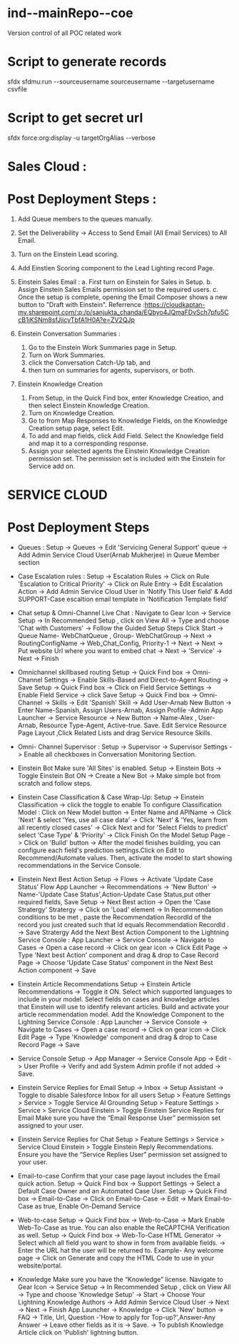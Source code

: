 # ind--mainRepo--coe
Version control of all POC related work

# Script to generate records
sfdx sfdmu:run --sourceusername sourceusername --targetusername csvfile

# Script to get secret url
sfdx force:org:display -u targetOrgAlias --verbose

# Sales Cloud :

# Post Deployment Steps :

1. Add Queue members to the queues manually.
2. Set the Deliverability -> Access to Send Email (All Email Services) to All Email.
3. Turn on the Einstein Lead scoring.
4. Add Einstien Scoring component to the Lead Lighting record Page.
5. Einstein Sales Email :
   a. First turn on Einstein for Sales in Setup.​
   b. Assign Einstein Sales Emails permission set to the required users.
   c. Once the setup is complete, opening the Email Composer shows a new button to "Draft with Einstein".​
    Referrence :https://cloudkaptan-my.sharepoint.com/:p:/p/sanjukta_chanda/EQbyo4JQmaFDvSch7pfu5CcB1iKSNm8sfJiicyTbfA1H0A?e=ZV2QJp

6. Einstein Conversation Summaries :
    1. Go to the Einstein Work Summaries page in Setup.
    2. Turn on Work Summaries.
    3. click the Conversation Catch-Up tab, and 
    4. then turn on summaries for agents, supervisors, or both.

7. Einstein Knowledge Creation
    1. From Setup, in the Quick Find box, enter Knowledge Creation, and then select Einstein Knowledge Creation.
    2. Turn on Knowledge Creation.
    3. Go to from Map Responses to Knowledge Fields, on the Knowledge Creation setup page, select Edit.
    4. To add and map fields, click Add Field. Select the Knowledge field and map it to a corresponding response.
    5. Assign your selected agents the Einstein Knowledge Creation permission set. The permission set is included with the   Einstein for Service add on.

# SERVICE CLOUD

# Post Deployment Steps 

* Queues :
Setup -> Queues -> Edit 'Servicing General Support' queue -> Add Admin Service Cloud User(Arnab Mukherjee) in Queue Member section

* Case Escalation rules :
Setup -> Escalation Rules -> Click on Rule 'Escalation to Critical Priority' -> Click on Rule Entry -> Edit Escalation Action -> 
    Add Admin Service Cloud User in 'Notify This User field' & Add SUPPORT-Case escaltion email template in 'Notification Template field'

* Chat setup & Omni-Channel Live Chat :
Navigate to Gear Icon -> Service Setup -> In Recommended Setup , click on View All -> Type and choose 'Chat with Customers' -> Follow the Guided Setup Steps
Click Start -> Queue Name- WebChatQueue , Group- WebChatGroup 
    -> Next -> RoutingConfigName -> Web_Chat_Config, Priority-1 -> Next 
    -> Next -> Put website Url where you want to embed chat
    -> Next -> 'Service' -> Next -> Finish

* Omnichannel skillbased routing
Setup -> Quick Find box -> Omni-Channel Settings -> Enable Skills-Based and Direct-to-Agent Routing -> Save
Setup -> Quick Find box -> Click on Field Service Settings -> Enable Field Service -> click Save
Setup -> Quick Find box -> Omni-Channel -> Skills -> Edit 'Spanish' Skill -> Add User-Arnab
New Button -> Enter Name-Spanish, Assign Users-Arnab, Assign Profile -Admin
App Launcher -> Service Resource -> New Button -> Name-Alex , User- Arnab, Resource Type-Agent, Active-true. Save.
Edit Service Resource Page Layout ,Click Related Lists and drag Service Resource Skills.

* Omni- Channel Supervisor :
Setup -> Supervisor -> Supervisor Settings -> Enable all checkboxes in Conversation Monitoring Section.

* Einstein Bot 
Make sure 'All Sites' is enabled.
Setup -> Einstein Bots -> Toggle Einstein Bot ON -> Create a New Bot -> Make simple bot from scratch and follow steps.

* Einstein Case Classification & Case Wrap-Up: 
Setup -> Einstein Classification -> click the toggle to enable
To configure Classification Model : Click on New Model button -> Enter Name and APIName -> Click 'Next' & select 'Yes, use all case data'
    -> Click 'Next' & 'Yes, learn from all recently closed cases' -> Click Next and for 'Select Fields to predict' select 'Case Type' & 'Priority'
    -> Click Finish
On the Model Setup Page -> Click on 'Build' button -> After the model finishes building, you can configure each field's prediction settings.Click on Edit to Recommend/Automate values.
Then, activate the model to start showing recommendations in the Service Console.

* Einstein Next Best Action
Setup -> Flows -> Activate 'Update Case Status' Flow
App Launcher -> Recommendations -> 'New Button' -> Name-'Update Case Status',Action-Update Case Status,put other required fields, Save
Setup -> Next Best action -> Open the 'Case Stratergy' Stratergy -> Click on 'Load' element -> In Recommendation conditions to be met , paste the Recommendation RecordId of the record you just created
    such that Id equals Recommendation RecordId . -> Save Stratergy
Add the Next Best Action Component to the Lightning Service Console : App Launcher -> Service Console -> Navigate to Cases -> Open a case record -> Click on gear icon -> Click Edit Page 
-> Type 'Next best Action' component and drag & drop to Case Record Page -> Choose 'Update Case Status' component in the Next Best Action component -> Save 

* Einstein Article Recommendations
Setup -> Einstein Article Recommendations -> Toggle it ON.
Select which supported languages to include in your model. 
Select fields on cases and knowledge articles that Einstein will use to identify relevant articles.
Build and activate your article recommendation model.
Add the Knowledge Component to the Lightning Service Console : App Launcher -> Service Console -> Navigate to Cases -> Open a case record -> Click on gear icon -> Click Edit Page 
    -> Type 'Knowledge' component and drag & drop to Case Record Page -> Save 

* Service Console
Setup -> App Manager -> Service Console App -> Edit -> User Profile -> Verify and add System Admin profile if not added -> Save.

* Einstein Service Replies for Email
Setup ->  Inbox  -> Setup Assistant -> Toggle to disable Salesforce Inbox for all users
Setup > Feature Settings > Service > Toggle Service AI Grounding
Setup > Feature Settings > Service > Service Cloud Einstein > Toggle Einstein Service Replies for Email
Make sure you have the “Email Response User” permission set assigned to your user.

* Einstein Service Replies for Chat
Setup > Feature Settings > Service > Service Cloud Einstein > Toggle Einstein Reply Recommendations.
Ensure you have the “Service Replies User” permission set assigned to your user.

* Email-to-case
Confirm that your case page layout includes the Email quick action.
Setup -> Quick Find box -> Support Settings -> Select a Default Case Owner and an Automated Case User. 
Setup -> Quick Find box -> Email-to-Case -> Click on Email-to-Case -> Edit -> Mark Email-to-Case as true, Enable On-Demand Service

* Web-to-case
Setup -> Quick Find box -> Web-to-Case -> Mark Enable Web-To-Case as true. You can also enable the ReCAPTCHA Verification as well.
Setup -> Quick Find box -> Web-To-Case HTML Generator -> Select which all field you want to show in form from available fields. 
    -> Enter the URL hat the user will be returned to. Example- Any welcome page -> Click on Generate and copy the HTML Code to use in your website/portal.

* Knowledge
Make sure you have the “Knowledge” license.
Navigate to Gear Icon -> Service Setup -> In Recommended Setup , click on View All -> Type and choose 'Knowledge Setup' 
    -> Start -> Choose Your Lightning Knowledge Authors -> Add Admin Service Cloud User -> Next -> Next -> Finish
App Launcher -> Knowledge -> Click 'New' button -> FAQ -> Title, Url, Question -'How to apply for Top-up?',Answer-Any Answer
    -> Leave other fields as it is -> Save. -> To publish Knowledge Article click on 'Publish' lightning button.